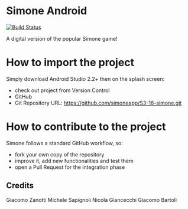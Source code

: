 # Simone Android

[![Build Status](https://travis-ci.org/simoneapp/S3-16-simone.svg?branch=master)](https://travis-ci.org/nicorsm/S3-16-simone)

A digital version of the popular Simone game!

# How to import the project
Simply download Android Studio 2.2+ then on the splash screen:
- check out project from Version Control
- GitHub
- Git Repository URL: https://github.com/simoneapp/S3-16-simone.git

# How to contribute to the project
Simone follows a standard GitHub workflow, so:
- fork your own copy of the repository
- improve it, add new functionalities and test them
- open a Pull Request for the integration phase

## Credits

Giacomo Zanotti
Michele Sapignoli
Nicola Giancecchi
Giacomo Bartoli
